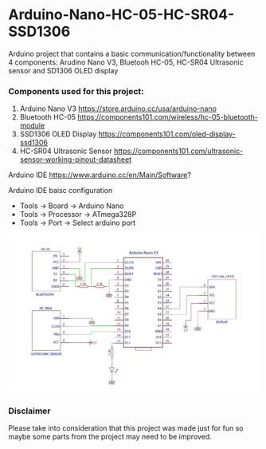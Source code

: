 # Arduino-Nano-HC-05-HC-SR04-SSD1306
Arduino project that contains a basic communication/functionality between 4 components: Arudino Nano V3, Bluetooh HC-05, HC-SR04 Ultrasonic sensor and SD1306 OLED display

### Components used for this project:
1. Arduino Nano V3
https://store.arduino.cc/usa/arduino-nano
2. Bluetooth HC-05
https://components101.com/wireless/hc-05-bluetooth-module
3. SSD1306 OLED Display
https://components101.com/oled-display-ssd1306
4. HC-SR04 Ultrasonic Sensor
https://components101.com/ultrasonic-sensor-working-pinout-datasheet

Arduino IDE 
 https://www.arduino.cc/en/Main/Software?

Arduino IDE baisc configuration
- Tools -> Board -> Arduino Nano
- Tools -> Processor -> ATmega328P
- Tools -> Port -> Select arduino port

![alt text](https://github.com/ManolescuSebastian/Arduino-Nano-HC-05-HC-SR04-SSD1306/blob/master/images/arduino_schematic.jpg)

### Disclaimer

Please take into consideration that this project was made just for fun so maybe some parts from the project may need to be improved.
